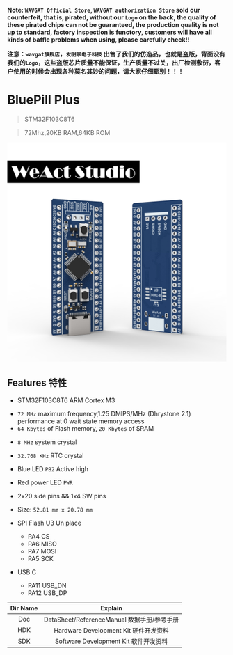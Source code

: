 **Note: `WAVGAT Official Store`, `WAVGAT authorization Store` sold our counterfeit, that is, pirated, without our `Logo` on the back, the quality of these pirated chips can not be guaranteed, the production quality is not up to standard, factory inspection is functory, customers will have all kinds of baffle problems when using, please carefully check!!**

**注意：`wavgat旗舰店`，`发明家电子科技` 出售了我们的仿造品，也就是盗版，背面没有我们的`Logo`，这些盗版芯片质量不能保证，生产质量不过关，出厂检测敷衍，客户使用的时候会出现各种莫名其妙的问题，请大家仔细甄别！！！**

# BluePill Plus
> STM32F103C8T6
  
> 72Mhz,20KB RAM,64KB ROM

![](Images/BluePillPlus.jpg)

## Features 特性
* STM32F103C8T6 ARM Cortex M3
+ `72 MHz` maximum frequency,1.25 DMIPS/MHz (Dhrystone 2.1) performance at 0 wait state memory access
+ `64 Kbytes` of Flash memory, `20 Kbytes` of SRAM
* `8 MHz` system crystal
* `32.768 KHz` RTC crystal
* Blue LED `PB2` Active high
* Red power LED `PWR`
* 2x20 side pins && 1x4 SW pins
* Size: `52.81 mm x 20.78 mm`

* SPI Flash U3 Un place
   + PA4  CS
   + PA6  MISO
   + PA7  MOSI
   + PA5  SCK
* USB C
   + PA11  USB_DN
   + PA12  USB_DP

|Dir Name|Explain|
| :--:|:--:|
|Doc|DataSheet/ReferenceManual 数据手册/参考手册|
|HDK|Hardware Development Kit 硬件开发资料|
|SDK|Software Development Kit 软件开发资料|
